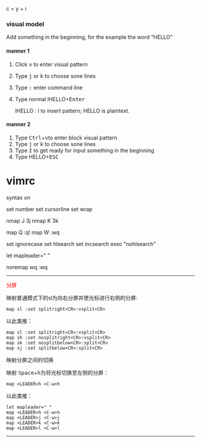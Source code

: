 c = y + i



### visual model

Add something in the beginning, for the example the word “HELLO”

#### manner 1

1. Click <kbd>v</kbd> to enter visual pattern

2. Type <kbd>j</kbd> or <kbd>k</kbd> to choose sone lines

3. Type <kbd>:</kbd> enter command line

4. Type normal IHELLO+<kbd>Enter</kbd>

   IHELLO : I to insert pattern; HELLO is plaintext.

#### manner 2

1. Type <kbd>Ctrl</kbd>+<kbd>v</kbd>to enter block visual pattern
2. Type <kbd>j</kbd> or <kbd>k</kbd> to choose sone lines
3. Type <kbd>I</kbd> to get ready for input something in the beginning
4. Type HELLO+<kbd>ESC</kbd>



# vimrc

syntax on

set number
set cursorline
set wrap

nmap J 3j
nmap K 3k

map Q :q!<CR>
map W :wq<CR>

set ignorecase
set hlsearch
set incsearch
exec "nohlsearch"

let mapleader=" "

noremap <LEADER>wq :wq<CR>

---

<span style="color:red">分屏</span>

映射普通模式下的sl为向右分屏并使光标进行右侧的分屏:

`map sl :set splitright<CR>:vsplit<CR>`

以此类推：

```
map sl :set splitright<CR>:vsplit<CR>
map sh :set nosplitright<CR>:vsplit<CR>
map sk :set nosplitbelow<CR>:split<CR>
map sj :set splitbelow<CR>:split<CR>
```

映射分屏之间的切换

映射 <kbd>Space</kbd>+<kbd>h</kbd>为将光标切换至左侧的分屏：

`map <LEADER>h <C-w>h`

以此类推：

```
let mapleader=" "
map <LEADER>h <C-w>h
map <LEADER>j <C-w>j
map <LEADER>k <C-w>k
map <LEADER>l <C-w>l
```



---




